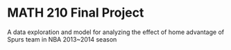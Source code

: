 # MATH 210 Final Project
A data exploration and model for analyzing the effect of home advantage of Spurs team in NBA 2013~2014 season
